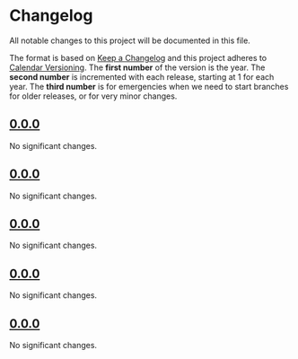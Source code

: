<!--
Do *NOT* add changelog entries here!

This changelog is managed by towncrier and is compiled at release time.

See https://github.com/python-attrs/attrs/blob/main/.github/CONTRIBUTING.md#changelog for details.
-->

# Changelog

All notable changes to this project will be documented in this file.

The format is based on [Keep a Changelog](https://keepachangelog.com/en/1.1.0/) and this project adheres to [Calendar Versioning](https://calver.org/). The **first number** of the version is the year. The **second number** is incremented with each release, starting at 1 for each year. The **third number** is for emergencies when we need to start branches for older releases, or for very minor changes.

<!-- towncrier release notes start -->

## [0.0.0](https://github.com/blakeNaccarato/gjob/tree/0.0.0)

No significant changes.

## [0.0.0](https://github.com/blakeNaccarato/gjob/tree/0.0.0)

No significant changes.

## [0.0.0](https://github.com/blakeNaccarato/gjob/tree/0.0.0)

No significant changes.

## [0.0.0](https://github.com/blakeNaccarato/gjob/tree/0.0.0)

No significant changes.

## [0.0.0](https://github.com/blakeNaccarato/gjob/tree/0.0.0)

No significant changes.
